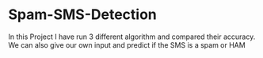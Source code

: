 # Spam-SMS-Detection
In this Project I have run 3 different algorithm and compared their accuracy. We can also give our own input and predict if the SMS is a spam or HAM
